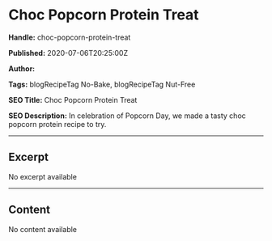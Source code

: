 # Choc Popcorn Protein Treat

**Handle:** choc-popcorn-protein-treat

**Published:** 2020-07-06T20:25:00Z

**Author:**  

**Tags:** blogRecipeTag No-Bake, blogRecipeTag Nut-Free

**SEO Title:** Choc Popcorn Protein Treat

**SEO Description:** In celebration of Popcorn Day, we made a tasty choc popcorn protein recipe to try.

---

## Excerpt

No excerpt available

---

## Content

No content available

